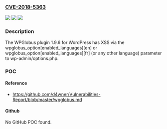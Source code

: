### [CVE-2018-5363](https://cve.mitre.org/cgi-bin/cvename.cgi?name=CVE-2018-5363)
![](https://img.shields.io/static/v1?label=Product&message=n%2Fa&color=blue)
![](https://img.shields.io/static/v1?label=Version&message=n%2Fa&color=blue)
![](https://img.shields.io/static/v1?label=Vulnerability&message=n%2Fa&color=brighgreen)

### Description

The WPGlobus plugin 1.9.6 for WordPress has XSS via the wpglobus_option[enabled_languages][en] or wpglobus_option[enabled_languages][fr] (or any other language) parameter to wp-admin/options.php.

### POC

#### Reference
- https://github.com/d4wner/Vulnerabilities-Report/blob/master/wpglobus.md

#### Github
No GitHub POC found.

